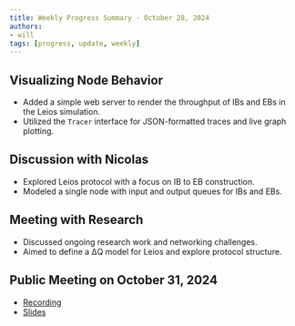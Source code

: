 ```yaml
---
title: Weekly Progress Summary - October 28, 2024
authors:
- will
tags: [progress, update, weekly]
---
```


## Visualizing Node Behavior

- Added a simple web server to render the throughput of IBs and EBs in the Leios
  simulation.
- Utilized the `Tracer` interface for JSON-formatted traces and live graph
  plotting.

## Discussion with Nicolas

- Explored Leios protocol with a focus on IB to EB construction.
- Modeled a single node with input and output queues for IBs and EBs.

## Meeting with Research

- Discussed ongoing research work and networking challenges.
- Aimed to define a ΔQ model for Leios and explore protocol structure.

## Public Meeting on October 31, 2024

- [Recording](https://drive.google.com/file/d/12VE0__S0knHqXXpIVdXGWvDipK0g89p_/view?usp=sharing)
- [Slides](https://docs.google.com/presentation/d/1KgjJyP6yZyZKCGum3deoIyooYUOretA9W6dTtXv1fso/edit?usp=sharing)
